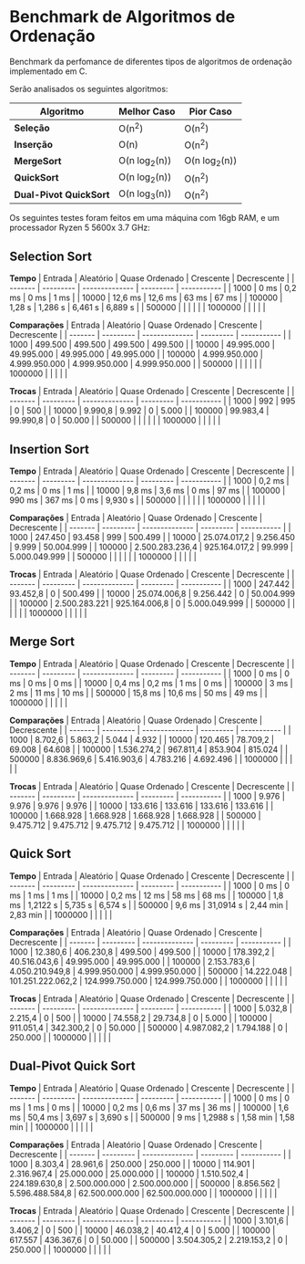 # Benchmark de Algoritmos de Ordenação
Benchmark da perfomance de diferentes tipos de algoritmos de ordenação implementado em C.

Serão analisados os seguintes algoritmos:

| Algoritmo | Melhor Caso | Pior Caso |
| --------- | ----------- | --------- |
| **Seleção** | O(n<sup>2</sup>) | O(n<sup>2</sup>) |
| **Inserção** | O(n) | O(n<sup>2</sup>) |
| **MergeSort** | O(n log<sub>2</sub>(n)) | O(n log<sub>2</sub>(n)) |
| **QuickSort** | O(n log<sub>2</sub>(n)) | O(n<sup>2</sup>) |
| **Dual-Pivot QuickSort** | O(n log<sub>3</sub>(n)) | O(n<sup>2</sup>) |

Os seguintes testes foram feitos em uma máquina com 16gb RAM, e um processador Ryzen 5 5600x 3.7 GHz:

## Selection Sort

**Tempo**
| Entrada | Aleatório | Quase Ordenado | Crescente | Decrescente |
| ------- | --------- | -------------- | --------- | ----------- |
| 1000 | 0 ms | 0,2 ms | 0 ms | 1 ms |
| 10000 | 12,6 ms | 12,6 ms | 63 ms | 67 ms |
| 100000 | 1,28 s | 1,286 s | 6,461 s | 6,889 s |
| 500000 | | | | |
| 1000000 | | | | |

**Comparações**
| Entrada | Aleatório | Quase Ordenado | Crescente | Decrescente |
| ------- | --------- | -------------- | --------- | ----------- |
| 1000 | 499.500 | 499.500 | 499.500 | 499.500 |
| 10000 | 49.995.000 | 49.995.000 | 49.995.000 | 49.995.000 |
| 100000 | 4.999.950.000 | 4.999.950.000 | 4.999.950.000 | 4.999.950.000 |
| 500000 | | | | |
| 1000000 | | | | |

**Trocas**
| Entrada | Aleatório | Quase Ordenado | Crescente | Decrescente |
| ------- | --------- | -------------- | --------- | ----------- |
| 1000 | 992 | 995 | 0 | 500 |
| 10000 | 9.990,8 | 9.992 | 0 | 5.000 |
| 100000 | 99.983,4 | 99.990,8 | 0 | 50.000 |
| 500000 | | | | |
| 1000000 | | | | |

## Insertion Sort

**Tempo**
| Entrada | Aleatório | Quase Ordenado | Crescente | Decrescente |
| ------- | --------- | -------------- | --------- | ----------- |
| 1000 | 0,2 ms | 0,2 ms | 0 ms | 1 ms |
| 10000 | 9,8 ms | 3,6 ms | 0 ms | 97 ms |
| 100000 | 990 ms | 367 ms | 0 ms | 9,930 s |
| 500000 | | | | |
| 1000000 | | | | |

**Comparações**
| Entrada | Aleatório | Quase Ordenado | Crescente | Decrescente |
| ------- | --------- | -------------- | --------- | ----------- |
| 1000 | 247.450 | 93.458 | 999 | 500.499 |
| 10000 | 25.074.017,2 | 9.256.450 | 9.999 | 50.004.999 |
| 100000 | 2.500.283.236,4 | 925.164.017,2 | 99.999 | 5.000.049.999 |
| 500000 | | | | |
| 1000000 | | | | |

**Trocas**
| Entrada | Aleatório | Quase Ordenado | Crescente | Decrescente |
| ------- | --------- | -------------- | --------- | ----------- |
| 1000 | 247.442 | 93.452,8 | 0 | 500.499 |
| 10000 | 25.074.006,8 | 9.256.442 | 0 | 50.004.999 |
| 100000 | 2.500.283.221 | 925.164.006,8 | 0 | 5.000.049.999 |
| 500000 | | | | |
| 1000000 | | | | |

## Merge Sort

**Tempo**
| Entrada | Aleatório | Quase Ordenado | Crescente | Decrescente |
| ------- | --------- | -------------- | --------- | ----------- |
| 1000 | 0 ms | 0 ms | 0 ms | 0 ms |
| 10000 | 0,4 ms | 0,2 ms | 1 ms | 0 ms |
| 100000 | 3 ms | 2 ms | 11 ms | 10 ms |
| 500000 | 15,8 ms | 10,6 ms | 50 ms | 49 ms |
| 1000000 | | | | |

**Comparações**
| Entrada | Aleatório | Quase Ordenado | Crescente | Decrescente |
| ------- | --------- | -------------- | --------- | ----------- |
| 1000 | 8.702,6 | 5.863,2 | 5.044 | 4.932 |
| 10000 | 120.465 | 78.709,2 | 69.008 | 64.608 |
| 100000 | 1.536.274,2 | 967.811,4 | 853.904 | 815.024 |
| 500000 | 8.836.969,6 | 5.416.903,6 | 4.783.216 | 4.692.496 |
| 1000000 | | | | |

**Trocas**
| Entrada | Aleatório | Quase Ordenado | Crescente | Decrescente |
| ------- | --------- | -------------- | --------- | ----------- |
| 1000 | 9.976 | 9.976 | 9.976 | 9.976 |
| 10000 | 133.616 | 133.616 | 133.616 | 133.616 |
| 100000 | 1.668.928 | 1.668.928 | 1.668.928 | 1.668.928 |
| 500000 | 9.475.712 | 9.475.712 | 9.475.712 | 9.475.712 |
| 1000000 | | | | |

## Quick Sort

**Tempo**
| Entrada | Aleatório | Quase Ordenado | Crescente | Decrescente |
| ------- | --------- | -------------- | --------- | ----------- |
| 1000 | 0 ms | 0 ms | 1 ms | 1 ms |
| 10000 | 0,2 ms | 12 ms | 58 ms | 68 ms |
| 100000 | 1,8 ms | 1,2122 s | 5,735 s | 6,574 s |
| 500000 | 9,6 ms | 31,0914 s | 2,44 min | 2,83 min |
| 1000000 | | | | |

**Comparações**
| Entrada | Aleatório | Quase Ordenado | Crescente | Decrescente |
| ------- | --------- | -------------- | --------- | ----------- |
| 1000 | 12.380,6 | 406.230,8 | 499.500 | 499.500 |
| 10000 | 178.392,2 | 40.516.043,6 | 49.995.000 | 49.995.000 |
| 100000 | 2.153.783,6 | 4.050.210.949,8 | 4.999.950.000 | 4.999.950.000 |
| 500000 | 14.222.048 | 101.251.222.062,2 | 124.999.750.000 | 124.999.750.000 |
| 1000000 | | | | |

**Trocas**
| Entrada | Aleatório | Quase Ordenado | Crescente | Decrescente |
| ------- | --------- | -------------- | --------- | ----------- |
| 1000 | 5.032,8 | 2.215,4 | 0 | 500 |
| 10000 | 74.558,2 | 29.734,8 | 0 | 5.000 |
| 100000 | 911.051,4 | 342.300,2 | 0 | 50.000 |
| 500000 | 4.987.082,2 | 1.794.188 | 0 | 250.000 |
| 1000000 | | | | |

## Dual-Pivot Quick Sort

**Tempo**
| Entrada | Aleatório | Quase Ordenado | Crescente | Decrescente |
| ------- | --------- | -------------- | --------- | ----------- |
| 1000 | 0 ms | 0 ms | 1 ms | 0 ms |
| 10000 | 0,2 ms | 0,6 ms | 37 ms | 36 ms |
| 100000 | 1,6 ms | 50,4 ms | 3,697 s | 3,690 s |
| 500000 | 9 ms | 1,2988 s | 1,58 min | 1,58 min |
| 1000000 | | | | |

**Comparações**
| Entrada | Aleatório | Quase Ordenado | Crescente | Decrescente |
| ------- | --------- | -------------- | --------- | ----------- |
| 1000 | 8.303,4 | 28.961,6 | 250.000 | 250.000 |
| 10000 | 114.901 | 2.316.967,4 | 25.000.000 | 25.000.000 |
| 100000 | 1.510.502,4 | 224.189.630,8 | 2.500.000.000 | 2.500.000.000 |
| 500000 | 8.856.562 | 5.596.488.584,8 | 62.500.000.000 | 62.500.000.000 |
| 1000000 | | | | |

**Trocas**
| Entrada | Aleatório | Quase Ordenado | Crescente | Decrescente |
| ------- | --------- | -------------- | --------- | ----------- |
| 1000 | 3.101,6 | 3.406,2 | 0 | 500 |
| 10000 | 46.038,2 | 40.412,4 | 0 | 5.000 |
| 100000 | 617.557 | 436.367,6 | 0 | 50.000 |
| 500000 | 3.504.305,2 | 2.219.153,2 | 0 | 250.000 |
| 1000000 | | | | |
